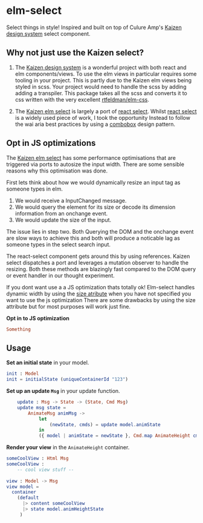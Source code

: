 # elm-select
Select things in style! Inspired and built on top of Culure Amp's [Kaizen design system](https://cultureamp.design) select component. 

## Why not just use the Kaizen select?
1. The [Kaizen design system](https://cultureamp.design/) is a wonderful project with both react and elm components/views. To use the elm views in particular requires some tooling in your project. This is partly due to the Kaizen elm views being styled in scss. Your project would need to handle the scss by adding adding a transpiler. This package takes all the scss and converts it to css written with the very excellent [rtfeldman/elm-css](https://package.elm-lang.org/packages/rtfeldman/elm-css/latest/).

2. The [Kaizen elm select](https://cultureamp.design/storybook/?path=/story/select-elm--multi-select-searchable) is largely a port of [react select](https://react-select.com/home). Whilst [react select](https://react-select.com/home) is a widely used piece of work, I took the opportunity Instead to follow the wai aria best practices by using a [combobox](https://www.w3.org/TR/wai-aria-practices/examples/combobox/aria1.1pattern/listbox-combo.html) design pattern.

## Opt in JS optimizations
The [Kaizen elm select](https://cultureamp.design/storybook/?path=/story/select-elm--multi-select-searchable) has some performance optimisations that are triggered via ports to autosize the input width. There are some sensible reasons why this optimisation was done.

First lets think about how we would dynamically resize an input tag as someone types in elm. 
1. We would receive a InputChanged message.
2. We would query the element for its size or decode its dimension information from an onchange event.
3. We would update the size of the input.

The issue lies in step two. Both Querying the DOM and the onchange event are slow ways to achieve this and both will produce a noticable lag as someone types in the select search input.

The react-select component gets around this by using references. 
Kaizen select dispatches a port and leverages a mutation observer to handle the resizing. Both these methods are blazingly fast compared to the DOM query or event handler in our thought experiment.

If you dont want use a a JS optimization thats totally ok! Elm-select handles dynamic width by using the [size atribute](https://www.w3schools.com/tags/att_size.asp) when you have not specified you want to use the js optimization There are some drawbacks by using the size attribute but for most purposes will work just fine.

__Opt in to JS optimization__
```elm
Something
```

## Usage
__Set an initial state__ in your model.

```elm
init : Model
init = initialState (uniqueContainerId "123")
```

__Set up an update `Msg`__ in your update function.

```elm
    update : Msg -> State -> (State, Cmd Msg)
    update msg state =
        AnimateMsg animMsg ->
            let
                (newState, cmds) = update model.animState
            in
            ({ model | animState = newState }, Cmd.map AnimateHeight cmds)

```

__Render your view__ in the `AnimateHeight` container.

```elm
someCoolView : Html Msg
someCoolView : 
    -- cool view stuff --
    
view : Model -> Msg
view model =
  container 
    (default 
      |> content someCoolView
      |> state model.animHeightState
     )
```

